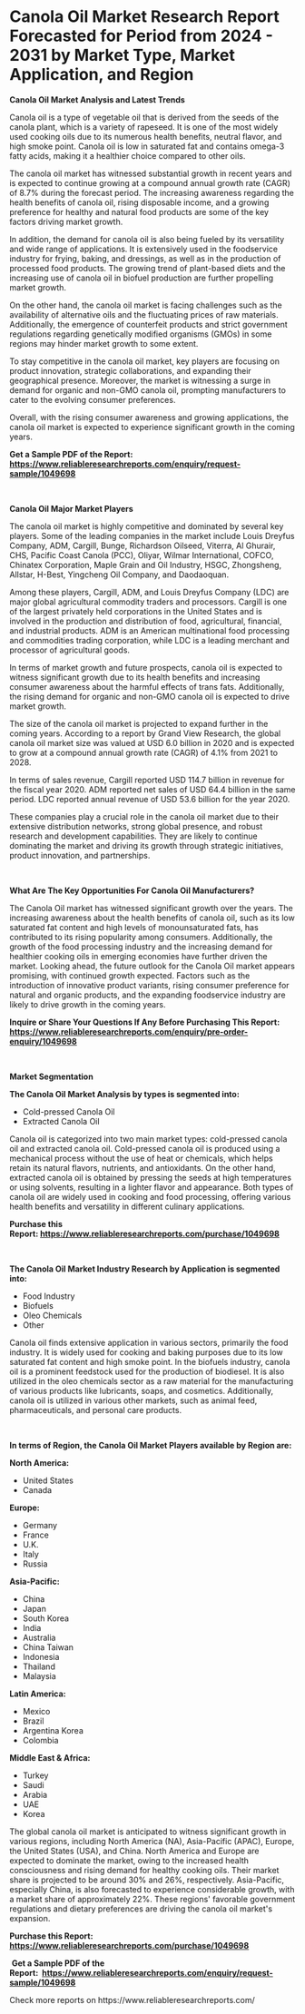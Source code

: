 <p><h1>Canola Oil Market Research Report Forecasted for Period from 2024 -  2031 by Market Type, Market Application, and Region</h1></p><p><strong>Canola Oil Market Analysis and Latest Trends</strong></p>
<p><p>Canola oil is a type of vegetable oil that is derived from the seeds of the canola plant, which is a variety of rapeseed. It is one of the most widely used cooking oils due to its numerous health benefits, neutral flavor, and high smoke point. Canola oil is low in saturated fat and contains omega-3 fatty acids, making it a healthier choice compared to other oils.</p><p>The canola oil market has witnessed substantial growth in recent years and is expected to continue growing at a compound annual growth rate (CAGR) of 8.7% during the forecast period. The increasing awareness regarding the health benefits of canola oil, rising disposable income, and a growing preference for healthy and natural food products are some of the key factors driving market growth.</p><p>In addition, the demand for canola oil is also being fueled by its versatility and wide range of applications. It is extensively used in the foodservice industry for frying, baking, and dressings, as well as in the production of processed food products. The growing trend of plant-based diets and the increasing use of canola oil in biofuel production are further propelling market growth.</p><p>On the other hand, the canola oil market is facing challenges such as the availability of alternative oils and the fluctuating prices of raw materials. Additionally, the emergence of counterfeit products and strict government regulations regarding genetically modified organisms (GMOs) in some regions may hinder market growth to some extent.</p><p>To stay competitive in the canola oil market, key players are focusing on product innovation, strategic collaborations, and expanding their geographical presence. Moreover, the market is witnessing a surge in demand for organic and non-GMO canola oil, prompting manufacturers to cater to the evolving consumer preferences.</p><p>Overall, with the rising consumer awareness and growing applications, the canola oil market is expected to experience significant growth in the coming years.</p></p>
<p><strong>Get a Sample PDF of the Report:&nbsp; <a href="https://www.reliableresearchreports.com/enquiry/request-sample/1049698">https://www.reliableresearchreports.com/enquiry/request-sample/1049698</a></strong></p>
<p>&nbsp;</p>
<p><strong>Canola Oil Major Market Players</strong></p>
<p><p>The canola oil market is highly competitive and dominated by several key players. Some of the leading companies in the market include Louis Dreyfus Company, ADM, Cargill, Bunge, Richardson Oilseed, Viterra, Al Ghurair, CHS, Pacific Coast Canola (PCC), Oliyar, Wilmar International, COFCO, Chinatex Corporation, Maple Grain and Oil Industry, HSGC, Zhongsheng, Allstar, H-Best, Yingcheng Oil Company, and Daodaoquan.</p><p>Among these players, Cargill, ADM, and Louis Dreyfus Company (LDC) are major global agricultural commodity traders and processors. Cargill is one of the largest privately held corporations in the United States and is involved in the production and distribution of food, agricultural, financial, and industrial products. ADM is an American multinational food processing and commodities trading corporation, while LDC is a leading merchant and processor of agricultural goods.</p><p>In terms of market growth and future prospects, canola oil is expected to witness significant growth due to its health benefits and increasing consumer awareness about the harmful effects of trans fats. Additionally, the rising demand for organic and non-GMO canola oil is expected to drive market growth.</p><p>The size of the canola oil market is projected to expand further in the coming years. According to a report by Grand View Research, the global canola oil market size was valued at USD 6.0 billion in 2020 and is expected to grow at a compound annual growth rate (CAGR) of 4.1% from 2021 to 2028.</p><p>In terms of sales revenue, Cargill reported USD 114.7 billion in revenue for the fiscal year 2020. ADM reported net sales of USD 64.4 billion in the same period. LDC reported annual revenue of USD 53.6 billion for the year 2020.</p><p>These companies play a crucial role in the canola oil market due to their extensive distribution networks, strong global presence, and robust research and development capabilities. They are likely to continue dominating the market and driving its growth through strategic initiatives, product innovation, and partnerships.</p></p>
<p>&nbsp;</p>
<p><strong>What Are The Key Opportunities For Canola Oil Manufacturers?</strong></p>
<p><p>The Canola Oil market has witnessed significant growth over the years. The increasing awareness about the health benefits of canola oil, such as its low saturated fat content and high levels of monounsaturated fats, has contributed to its rising popularity among consumers. Additionally, the growth of the food processing industry and the increasing demand for healthier cooking oils in emerging economies have further driven the market. Looking ahead, the future outlook for the Canola Oil market appears promising, with continued growth expected. Factors such as the introduction of innovative product variants, rising consumer preference for natural and organic products, and the expanding foodservice industry are likely to drive growth in the coming years.</p></p>
<p><strong>Inquire or Share Your Questions If Any Before Purchasing This Report: <a href="https://www.reliableresearchreports.com/enquiry/pre-order-enquiry/1049698">https://www.reliableresearchreports.com/enquiry/pre-order-enquiry/1049698</a></strong></p>
<p>&nbsp;</p>
<p><strong>Market Segmentation</strong></p>
<p><strong>The Canola Oil Market Analysis by types is segmented into:</strong></p>
<p><ul><li>Cold-pressed Canola Oil</li><li>Extracted Canola Oil</li></ul></p>
<p><p>Canola oil is categorized into two main market types: cold-pressed canola oil and extracted canola oil. Cold-pressed canola oil is produced using a mechanical process without the use of heat or chemicals, which helps retain its natural flavors, nutrients, and antioxidants. On the other hand, extracted canola oil is obtained by pressing the seeds at high temperatures or using solvents, resulting in a lighter flavor and appearance. Both types of canola oil are widely used in cooking and food processing, offering various health benefits and versatility in different culinary applications.</p></p>
<p><strong>Purchase this Report:&nbsp;<a href="https://www.reliableresearchreports.com/purchase/1049698">https://www.reliableresearchreports.com/purchase/1049698</a></strong></p>
<p>&nbsp;</p>
<p><strong>The Canola Oil Market Industry Research by Application is segmented into:</strong></p>
<p><ul><li>Food Industry</li><li>Biofuels</li><li>Oleo Chemicals</li><li>Other</li></ul></p>
<p><p>Canola oil finds extensive application in various sectors, primarily the food industry. It is widely used for cooking and baking purposes due to its low saturated fat content and high smoke point. In the biofuels industry, canola oil is a prominent feedstock used for the production of biodiesel. It is also utilized in the oleo chemicals sector as a raw material for the manufacturing of various products like lubricants, soaps, and cosmetics. Additionally, canola oil is utilized in various other markets, such as animal feed, pharmaceuticals, and personal care products.</p></p>
<p>&nbsp;</p>
<p><strong>In terms of Region, the Canola Oil Market Players available by Region are:</strong></p>
<p>
    <p> <strong> North America: </strong>
        <ul>
            <li>United States</li>
            <li>Canada</li>
        </ul>
        </p> 
    <p> <strong> Europe: </strong>
        <ul>
            <li>Germany</li>
            <li>France</li>
            <li>U.K.</li>
            <li>Italy</li>
            <li>Russia</li>
        </ul>
        </p> 
    <p> <strong> Asia-Pacific: </strong>
        <ul>
            <li>China</li>
            <li>Japan</li>
            <li>South Korea</li>
            <li>India</li>
            <li>Australia</li>
            <li>China Taiwan</li>
            <li>Indonesia</li>
            <li>Thailand</li>
            <li>Malaysia</li>
        </ul>
        </p> 
    <p> <strong> Latin America: </strong>
        <ul>
            <li>Mexico</li>
            <li>Brazil</li>
            <li>Argentina Korea</li>
            <li>Colombia</li>
        </ul>
        </p> 
    <p> <strong> Middle East & Africa: </strong>
        <ul>
            <li>Turkey</li>
            <li>Saudi</li>
            <li>Arabia</li>
            <li>UAE</li>
            <li>Korea</li>
        </ul>
    </p>
    </p>
<p><p>The global canola oil market is anticipated to witness significant growth in various regions, including North America (NA), Asia-Pacific (APAC), Europe, the United States (USA), and China. North America and Europe are expected to dominate the market, owing to the increased health consciousness and rising demand for healthy cooking oils. Their market share is projected to be around 30% and 26%, respectively. Asia-Pacific, especially China, is also forecasted to experience considerable growth, with a market share of approximately 22%. These regions' favorable government regulations and dietary preferences are driving the canola oil market's expansion.</p></p>
<p><strong>Purchase this Report: <a href="https://www.reliableresearchreports.com/purchase/1049698">https://www.reliableresearchreports.com/purchase/1049698</a></strong></p>
<p>&nbsp;<strong>Get a Sample PDF of the Report:&nbsp;&nbsp;<a href="https://www.reliableresearchreports.com/enquiry/request-sample/1049698">https://www.reliableresearchreports.com/enquiry/request-sample/1049698</a></strong></p>
<p><strong></strong></p>
<p>Check more reports on https://www.reliableresearchreports.com/</p>